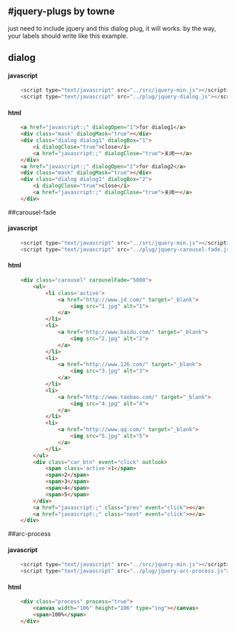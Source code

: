 #jquery-plugs by towne
-----------------------

just need to include jquery and this dialog plug, it will works.
by the way, your labels should write like this example.

## dialog

#### javascript
```javascript
	<script type="text/javascript" src="../src/jquery-min.js"></script>
	<script type="text/javascript" src="../plug/jquery-dialog.js"></script>
```
#### html
```html
	<a href="javascript:;" dialogOpen="1">for dialog1</a>
	<div class="mask" dialogMask="true"></div>
	<div class="dialog dialog1" dialogBox="1">
		<i dialogClose="true">close</i>
		<a href="javascript:;" dialogClose="true">关闭一</a>
	</div>
	<a href="javascript:;" dialogOpen="2">for dialog2</a>
	<div class="mask" dialogMask="true"></div>
	<div class="dialog dialog1" dialogBox="2">
		<i dialogClose="true">close</i>
		<a href="javascript:;" dialogClose="true">关闭一</a>
	</div>
```

##carousel-fade

#### javascript
```javascript
	<script type="text/javascript" src="../src/jquery-min.js"></script>
	<script type="text/javascript" src="../plug/jquery-carousel-fade.js"></script>
```
#### html
```html
	<div class="carousel" carouselFade="5000">
		<ul>
			<li class='active'>
				<a href="http://www.jd.com/" target="_blank">
					<img src="1.jpg" alt="1">
				</a>
			</li>
			<li>
				<a href="http://www.baidu.com/" target="_blank">
					<img src="2.jpg" alt="2">
				</a>
			</li>
			<li>
				<a href="http://www.126.com/" target="_blank">
					<img src="3.jpg" alt="3">
				</a>
			</li>
			<li>
				<a href="http://www.taobao.com/" target="_blank">
					<img src="4.jpg" alt="4">
				</a>
			</li>
			<li>
				<a href="http://www.qq.com/" target="_blank">
					<img src="5.jpg" alt="5">
				</a>
			</li>
		</ul>
		<div class="car_btn" event="click" outlook>
			<span class='active'>1</span>
			<span>2</span>
			<span>3</span>
			<span>4</span>
			<span>5</span>
		</div>
		<a href="javascript:;" class="prev" event="click"><</a>
		<a href="javascript:;" class="next" event="click">></a>
	</div>
```

##arc-process

#### javascript
```javascript
	<script type="text/javascript" src="../src/jquery-min.js"></script>
	<script type="text/javascript" src="../plug/jquery-arc-process.js"></script>
```
#### html
```html
	<div class="process" process="true">
		<canvas width="106" height="106" type="ing"></canvas>
		<span>100%</span>
	</div>
```